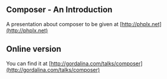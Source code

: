 ## Composer - An Introduction

A presentation about composer to be given at [http://phplx.net](http://phplx.net)

## Online version

You can find it at [http://gordalina.com/talks/composer](http://gordalina.com/talks/composer)
